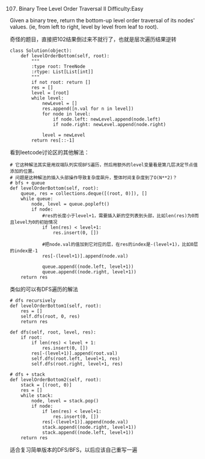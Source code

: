 107. Binary Tree Level Order Traversal II
Difficulty:Easy

Given a binary tree, return the bottom-up level order traversal of its nodes' values. (ie, from left to right, level by level from leaf to root).


奇怪的题目，直接把102结果倒过来不就行了，也就是层次遍历结果逆转
```
class Solution(object):
    def levelOrderBottom(self, root):
        """
        :type root: TreeNode
        :rtype: List[List[int]]
        """
        if not root: return []
        res = []
        level = [root]
        while level:
            newLevel = []
            res.append([n.val for n in level])
            for node in level:
                if node.left: newLevel.append(node.left)
                if node.right: newLevel.append(node.right)

            level = newLevel
        return res[::-1]
```

看到leetcode讨论区的其他解法：

```
# 它这种解法其实是用双端队列实现BFS遍历，然后用额外的level变量看是第几层决定节点值添加的位置。
# 问题是这种解法的插入头部操作导致复杂度飙升，整体时间复杂度到了O(N**2)？
# bfs + queue   
def levelOrderBottom(self, root):
    queue, res = collections.deque([(root, 0)]), []
    while queue:
        node, level = queue.popleft()
        if node:
            #res的长度小于level+1，需要插入新的空列表到头部，比如len(res)为0而且level为0的初始情况
            if len(res) < level+1:
                res.insert(0, [])

            #把node.val的值加到它对应的层，在res的index是-(level+1)，比如0层的index是-1
            res[-(level+1)].append(node.val)

            queue.append((node.left, level+1))
            queue.append((node.right, level+1))
    return res
```

类似的可以有DFS遍历的解法
```
# dfs recursively
def levelOrderBottom1(self, root):
    res = []
    self.dfs(root, 0, res)
    return res

def dfs(self, root, level, res):
    if root:
        if len(res) < level + 1:
            res.insert(0, [])
        res[-(level+1)].append(root.val)
        self.dfs(root.left, level+1, res)
        self.dfs(root.right, level+1, res)

# dfs + stack
def levelOrderBottom2(self, root):
    stack = [(root, 0)]
    res = []
    while stack:
        node, level = stack.pop()
        if node:
            if len(res) < level+1:
                res.insert(0, [])
            res[-(level+1)].append(node.val)
            stack.append((node.right, level+1))
            stack.append((node.left, level+1))
    return res
```

适合复习简单版本的DFS/BFS，以后应该自己重写一遍
